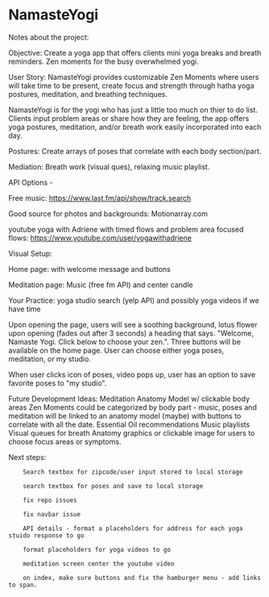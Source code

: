 # NamasteYogi

Notes about the project:

Objective: Create a yoga app that offers clients mini yoga breaks and breath reminders. Zen moments for the busy overwhelmed yogi.

User Story: NamasteYogi provides customizable Zen Moments where users will take time to be present, create focus and strength through hatha yoga postures, meditation, and breathing techniques.

NamasteYogi is for the yogi who has just a little too much on thier to do list.  Clients input problem areas or share how they are feeling, the app offers yoga postures, meditation, and/or breath work easily incorporated into each day.  

Postures:  Create arrays of poses that correlate with each body section/part.

Mediation:  Breath work (visual ques), relaxing music playlist.


API Options - 

Free music: https://www.last.fm/api/show/track.search

Good source for photos and backgrounds:  Motionarray.com


 youtube yoga with Adriene with timed flows and problem area focused flows:  https://www.youtube.com/user/yogawithadriene

Visual Setup:

Home page:  with welcome  message and buttons

Meditation page:  Music (free fm API) and center candle

Your Practice:  yoga studio search (yelp API) and possibly yoga videos if we have time

Upon opening the page, users will see a soothing background, lotus flower upon opening (fades out after 3 seconds) a heading that says.  "Welcome, Namaste Yogi.  Click below to choose your zen.".  Three buttons will be available on the home page.  User can choose either yoga poses, meditation, or my studio. 

When user clicks icon of poses, video pops up, user has an option to save favorite poses to "my studio".

Future Development Ideas:
Meditation
Anatomy Model w/ clickable body areas
Zen Moments could be categorized by body part - music, poses and meditation will be linked to an anatomy model (maybe) with buttons to correlate with all the date.
Essential Oil recommendations
Music playlists
Visual queues for breath
Anatomy graphics or clickable image for users to choose focus areas or symptoms. 

Next steps:

        Search textbox for zipcode/user input stored to local storage

        search textbox for poses and save to local storage

        fix repo issues

        fix navbar issue

        API details - format a placeholders for address for each yoga stuido response to go

        format placeholders for yoga videos to go

        meditation screen center the youtube video

        on index, make sure buttons and fix the hamburger menu - add links to span.

